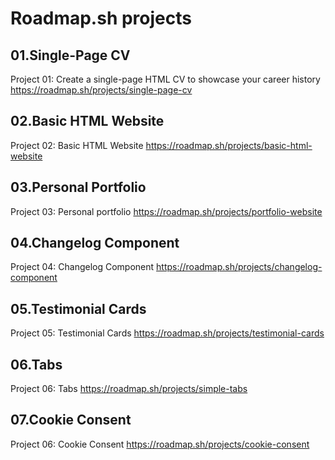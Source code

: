 # Roadmap.sh projects

## 01.Single-Page CV

Project 01: Create a single-page HTML CV to showcase your career history
https://roadmap.sh/projects/single-page-cv

## 02.Basic HTML Website

Project 02: Basic HTML Website
https://roadmap.sh/projects/basic-html-website

## 03.Personal Portfolio

Project 03: Personal portfolio
https://roadmap.sh/projects/portfolio-website

## 04.Changelog Component

Project 04: Changelog Component
https://roadmap.sh/projects/changelog-component

## 05.Testimonial Cards

Project 05: Testimonial Cards
https://roadmap.sh/projects/testimonial-cards

## 06.Tabs

Project 06: Tabs
https://roadmap.sh/projects/simple-tabs

## 07.Cookie Consent

Project 06: Cookie Consent
https://roadmap.sh/projects/cookie-consent
